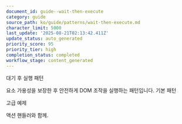 ```yaml
---
document_id: guide--wait-then-execute
category: guide
source_path: ko/guide/patterns/wait-then-execute.md
character_limit: 5000
last_update: '2025-08-21T02:13:42.411Z'
update_status: auto_generated
priority_score: 95
priority_tier: high
completion_status: completed
workflow_stage: content_generated
---
```

대기 후 실행 패턴

요소 가용성을 보장한 후 안전하게 DOM 조작을 실행하는 패턴입니다. 기본 패턴

고급 예제

액션 핸들러와 함께.

